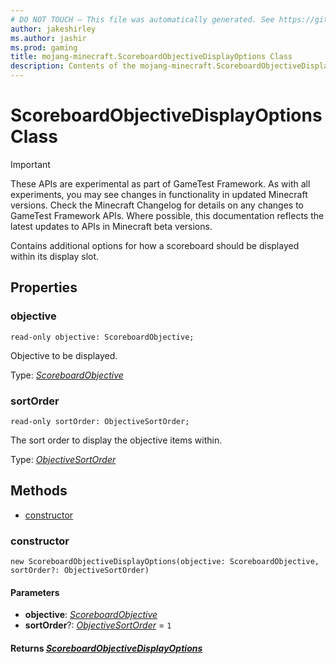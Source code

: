 ```yaml
---
# DO NOT TOUCH — This file was automatically generated. See https://github.com/Mojang/MinecraftApiDocsGenerator to modify descriptions, examples, etc.
author: jakeshirley
ms.author: jashir
ms.prod: gaming
title: mojang-minecraft.ScoreboardObjectiveDisplayOptions Class
description: Contents of the mojang-minecraft.ScoreboardObjectiveDisplayOptions class.
---
```

# ScoreboardObjectiveDisplayOptions Class
>[!IMPORTANT]
>These APIs are experimental as part of GameTest Framework. As with all experiments, you may see changes in functionality in updated Minecraft versions. Check the Minecraft Changelog for details on any changes to GameTest Framework APIs. Where possible, this documentation reflects the latest updates to APIs in Minecraft beta versions.

Contains additional options for how a scoreboard should be displayed within its display slot.

## Properties

### **objective**
`read-only objective: ScoreboardObjective;`

Objective to be displayed.

Type: [*ScoreboardObjective*](ScoreboardObjective.md)

### **sortOrder**
`read-only sortOrder: ObjectiveSortOrder;`

The sort order to display the objective items within.

Type: [*ObjectiveSortOrder*](ObjectiveSortOrder.md)

## Methods
- [constructor](#constructor)

### **constructor**
`
new ScoreboardObjectiveDisplayOptions(objective: ScoreboardObjective, sortOrder?: ObjectiveSortOrder)
`

#### **Parameters**
- **objective**: [*ScoreboardObjective*](ScoreboardObjective.md)
- **sortOrder**?: [*ObjectiveSortOrder*](ObjectiveSortOrder.md) = `1`

#### **Returns** [*ScoreboardObjectiveDisplayOptions*](ScoreboardObjectiveDisplayOptions.md)
